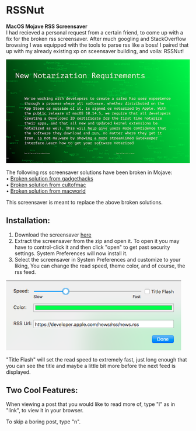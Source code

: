 # RSSNut
**MacOS Mojave RSS Screensaver**<br>
I had recieved a personal request from a certain friend, to come up with a fix for the broken rss screensaver. After much googling and StackOverflow browsing I was equipped with the tools to parse rss like a boss! I paired that up with my already existing xp on sceensaver building, and voila: RSSNut!

![alt text](https://github.com/Samuel-IH/RSSNut/raw/master/photo.png "Screensaver Sample")

The following rss screensaver solutions have been broken in Mojave:<br>
• [Broken solution from gadgethacks](https://mac-how-to.gadgethacks.com/how-to/get-apples-rss-visualizer-back-as-screensaver-mac-os-x-10-8-higher-0156457/)<br>
• [Broken solution from cultofmac](https://www.cultofmac.com/183566/restore-apples-rss-visualizer-screensaver-to-mountain-lion-os-x-tips/)<br>
• [Broken solution from macworld](http://hints.macworld.com/article.php?story=20120801171948345)<br>


This screensaver is meant to replace the above broken solutions.

## Installation:
1) Download the screensaver [here](https://github.com/Samuel-IH/RSSNut/releases/latest)
2) Extract the screensaver from the zip and open it. To open it you may have to control-click it and then click "open" to get past security settings. System Preferences will now install it.
3) Select the screensaver in System Preferences and customize to your liking, You can change the read speed, theme color, and of course, the rss feed.

![alt text](https://github.com/Samuel-IH/RSSNut/raw/master/photo2.png "Configuration Example")

"Title Flash" will set the read speed to extremely fast, just long enough that you can see the title and maybe a little bit more before the next feed is displayed.

## Two Cool Features:
When viewing a post that you would like to read more of, type "l" as in "link", to view it in your browser.

To skip a boring post, type "n".
